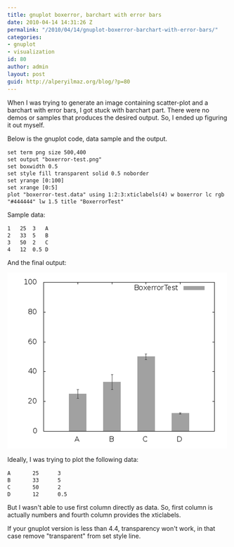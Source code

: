 ```yaml
---
title: gnuplot boxerror, barchart with error bars
date: 2010-04-14 14:31:26 Z
permalink: "/2010/04/14/gnuplot-boxerror-barchart-with-error-bars/"
categories:
- gnuplot
- visualization
id: 80
author: admin
layout: post
guid: http://alperyilmaz.org/blog/?p=80
---
```


When I was trying to generate an image containing scatter-plot and a barchart with error bars, I got stuck with barchart part. There were no demos or samples that produces the desired output. So, I ended up figuring it out myself.
  
Below is the gnuplot code, data sample and the output.

```gnuplot
set term png size 500,400
set output "boxerror-test.png"
set boxwidth 0.5
set style fill transparent solid 0.5 noborder
set yrange [0:100]
set xrange [0:5]
plot "boxerror-test.data" using 1:2:3:xticlabels(4) w boxerror lc rgb "#444444" lw 1.5 title "BoxerrorTest"
```

Sample data:

```
1	25	3	A
2	33	5	B
3	50	2	C
4	12	0.5	D
```

And the final output:

![](/images/boxerror-test.png)

Ideally, I was trying to plot the following data:

```
A       25      3
B       33      5
C       50      2
D       12      0.5
```

But I wasn't able to use first column directly as data. So, first column is actually numbers and fourth column provides the xticlabels.

If your gnuplot version is less than 4.4, transparency won't work, in that case remove "transparent" from set style line.
